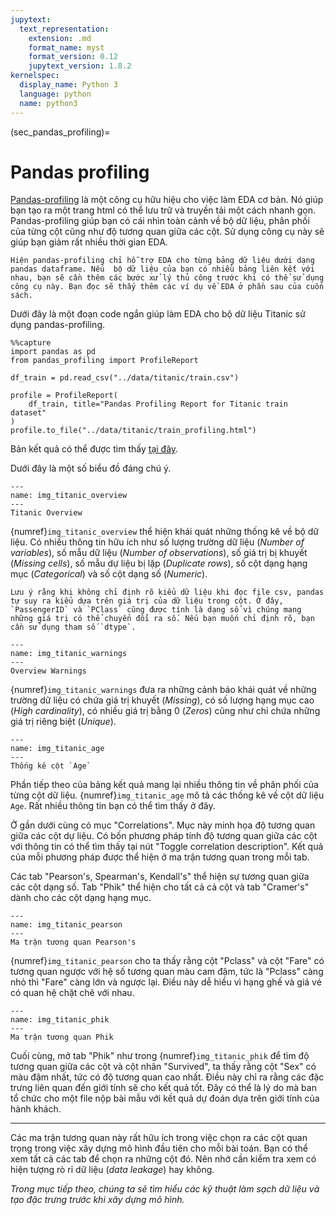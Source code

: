```yaml
---
jupytext:
  text_representation:
    extension: .md
    format_name: myst
    format_version: 0.12
    jupytext_version: 1.8.2
kernelspec:
  display_name: Python 3
  language: python
  name: python3
---
```


(sec_pandas_profiling)=
# Pandas profiling

[Pandas-profiling](https://github.com/pandas-profiling/pandas-profiling) là một công cụ hữu hiệu cho việc làm EDA cơ bản. Nó giúp bạn tạo ra một trang html có thể lưu trữ và truyền tải một cách nhanh gọn.
Pandas-profiling giúp bạn có cái nhìn toàn cảnh về bộ dữ liệu, phân phối của từng cột cũng như độ tương quan giữa các cột. Sử dụng công cụ này sẽ giúp bạn giảm rất nhiều thời gian EDA.

```{margin}
Hiện pandas-profiling chỉ hỗ trợ EDA cho từng bảng dữ liệu dưới dạng pandas dataframe. Nếu  bộ dữ liệu của bạn có nhiều bảng liên kết với nhau, bạn sẽ cần thêm các bước xử lý thủ công trước khi có thể sử dụng công cụ này. Bạn đọc sẽ thấy thêm các ví dụ về EDA ở phần sau của cuốn sách.
```

Dưới đây là một đoạn code ngắn giúp làm EDA cho bộ dữ liệu Titanic sử dụng pandas-profiling.

```{code-cell} ipython3
%%capture
import pandas as pd
from pandas_profiling import ProfileReport

df_train = pd.read_csv("../data/titanic/train.csv")

profile = ProfileReport(
    df_train, title="Pandas Profiling Report for Titanic train dataset"
)
profile.to_file("../data/titanic/train_profiling.html")
```

Bản kết quả có thể được tìm thấy [tại đây](https://machinelearningcoban.com/tabml_book/ch_data_processing/titanic_train_profiling.html).

Dưới đây là một số biểu đồ đáng chú ý.

```{figure} imgs/titanic_overview.png
---
name: img_titanic_overview
---
Titanic Overview
```

{numref}`img_titanic_overview` thể hiện khái quát những thống kê về bộ dữ liệu.
Có nhiều thông tin hữu ích như số lượng trường dữ liệu (_Number of variables_), số mẫu dữ liệu (_Number of observations_), số giá trị bị khuyết (_Missing cells_), số mẫu dự liệu bị lặp (_Duplicate rows_), số cột dạng hạng mục (_Categorical_) và số cột dạng số (_Numeric_).

```{note}
Lưu ý rằng khi không chỉ định rõ kiểu dữ liệu khi đọc file csv, pandas tự suy ra kiểu dựa trên giá trị của dữ liệu trong cột. Ở đây, `PassengerID` và `PClass` cũng được tính là dạng số vì chúng mang những giá trị có thể chuyển đổi ra số. Nếu bạn muốn chỉ định rõ, bạn cần sử dụng tham số `dtype`.
```

```{figure} imgs/titanic_warnings.png
---
name: img_titanic_warnings
---
Overview Warnings
```

{numref}`img_titanic_warnings` đưa ra những cảnh báo khái quát về những trường dữ liệu có chứa giá trị khuyết (_Missing_), có số lượng hạng mục cao (_High cardinality_), có nhiều giá trị bằng 0 (_Zeros_) cũng như chỉ chứa những giá trị riêng biệt (_Unique_).

```{figure} imgs/titanic_age.png
---
name: img_titanic_age
---
Thống kê cột `Age`
```

Phần tiếp theo của bảng kết quả mang lại nhiều thông tin về phân phối của từng cột dữ liệu. {numref}`img_titanic_age` mô tả các thống kê về cột dữ liệu `Age`. Rất nhiều thông tin bạn có thể tìm thấy ở đây. 


Ở gần dưới cùng có mục "Correlations". Mục này minh họa độ tương quan giữa các cột dự liệu.
Có bốn phương pháp tính độ tương quan giữa các cột với thông tin có thể tìm thấy tại nút "Toggle correlation description". Kết quả của mỗi phương pháp được thể hiện ở ma trận tương quan trong mỗi tab.
 
Các tab "Pearson's, Spearman's, Kendall's" thể hiện sự tương quan giữa các cột dạng số. Tab "Phik" thể hiện cho tất cả cả cột và tab "Cramer's" dành cho các cột dạng hạng mục.

```{figure} imgs/titanic_pearson.png
---
name: img_titanic_pearson
---
Ma trận tương quan Pearson's
```

{numref}`img_titanic_pearson` cho ta thấy rằng cột "Pclass" và cột "Fare" có tương quan ngược với hệ số tương quan màu cam đậm, tức là "Pclass" càng nhỏ thì "Fare" càng lớn và ngược lại. Điều này dễ hiểu vì hạng ghế và giá vé có quan hệ chặt chẽ với nhau.


```{figure} imgs/titanic_phik.png
---
name: img_titanic_phik
---
Ma trận tương quan Phik
```

Cuối cùng, mở tab "Phik" như trong {numref}`img_titanic_phik` để tìm độ tương quan giữa các cột và cột nhãn "Survived", ta thấy rằng cột "Sex" có màu đậm nhất, tức có độ tương quan cao nhất.
Điều này chỉ ra rằng các đặc trưng liên quan đến giới tính sẽ cho kết quả tốt.
Đây có thể là lý do mà ban tổ chức cho một file nộp bài mẫu với kết quả dự đoán dựa trên giới tính của hành khách.

------------
Các ma trận tương quan này rất hữu ích trong việc chọn ra các cột quan trọng trong việc xây dựng mô hình đầu tiên cho mỗi bài toán. Bạn có thể xem tất cả các tab để chọn ra những cột đó.
Nên nhớ cần kiểm tra xem có hiện tượng rò rỉ dữ liệu (_data leakage_) hay không.

_Trong mục tiếp theo, chúng ta sẽ tìm hiểu các kỹ thuật làm sạch dữ liệu và tạo đặc trưng trước khi xây dựng mô hình._

